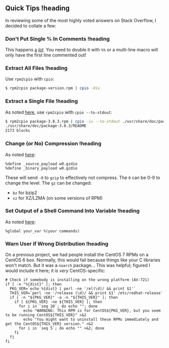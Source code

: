 ## Quick Tips !heading
In reviewing some of the most highly voted answers on Stack Overflow, I decided to collate a few:

### Don't Put Single % In Comments !heading
This happens [a](https://stackoverflow.com/a/14063974/836748) [*lot*](https://stackoverflow.com/a/18440679/836748). You need to double it with `%%` or a multi-line macro will only have the first line commented out!

### Extract All Files !heading
Use `rpm2cpio` with `cpio`:
```bash
$ rpm2cpio package-version.rpm | cpio -div
```

### Extract a Single File !heading
As noted [here](https://stackoverflow.com/a/16605713/836748), use `rpm2cpio` with `cpio --to-stdout`:
```bash
$ rpm2cpio package-3.8.3.rpm | cpio -iv --to-stdout ./usr/share/doc/package-3.8.3/README > /tmp/README
./usr/share/doc/package-3.8.3/README
2173 blocks
```

### Change (or No) Compression !heading
As noted [here](https://stackoverflow.com/a/10255406/836748):
```rpm-spec
%define _source_payload w0.gzdio
%define _binary_payload w0.gzdio
```
These will send `-0` to `gzip` to effectively not compress. The `0` can be 0-9 to change the level. The `gz` can be changed:
 * `bz` for bzip2
 * `xz` for XZ/LZMA (on some versions of RPM)

### Set Output of a Shell Command Into Variable !heading
As noted [here](https://stackoverflow.com/a/10694815/836748):
```rpm-spec
%global your_var %(your commands)
```

### Warn User if Wrong Distribution !heading
On a previous project, we had people install the CentOS 7 RPMs on a CentOS 6 box. Normally, this would fail because things like your C libraries won't match. But it was a `noarch` package... This was helpful; figured I would include it here; it is *very* CentOS-specific:
```rpm-spec
# Check if somebody is installing on the wrong platform (AV-721)
if [ -n "%{dist}" ]; then
  PKG_VER=`echo %{dist} | perl -ne '/el(\d)/ && print $1'`
  THIS_VER=`perl -ne '/release (\d)/ && print $1' /etc/redhat-release`
  if [ -n "${PKG_VER}" -a -n "${THIS_VER}" ]; then
    if [ ${PKG_VER} -ne ${THIS_VER} ]; then
      for i in `seq 20`; do echo ""; done
        echo "WARNING: This RPM is for CentOS${PKG_VER}, but you seem to be running CentOS${THIS_VER}" >&2
        echo "You might want to uninstall these RPMs immediately and get the CentOS${THIS_VER} version." >&2
      for i in `seq 5`; do echo "" >&2; done
    fi
  fi
fi
```
